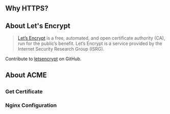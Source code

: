## Why HTTPS?

## About Let's Encrypt

> [Let’s Encrypt](https://letsencrypt.org/) is a free, automated, and open certificate authority (CA), run for the public’s benefit. Let’s Encrypt is a service provided by the Internet Security Research Group (ISRG).

Contribute to [letsencrypt](https://github.com/letsencrypt) on GitHub.

## About ACME

##

### Get Certificate

### Nginx Configuration